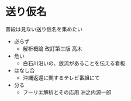 # 送り仮名

普段は見ない送り仮名を集めたい

- 必らず
  - 解析概論 改訂第三版 高木
- 危い
  - 白石川沿いの、放流があることを伝える看板
- はなし合
  - 沖縄返還に関するテレビ番組にて
- 分る
  - フーリエ解析とその応用 洲之内源一郎
